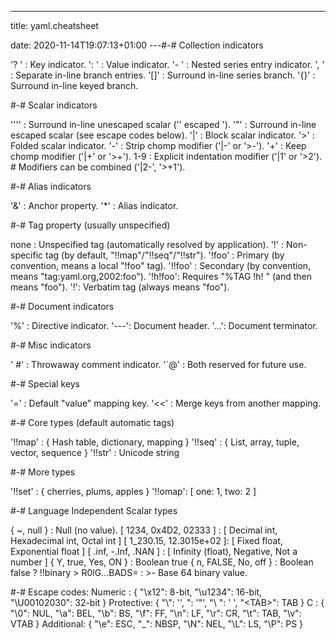 ---
title: yaml.cheatsheet

date: 2020-11-14T19:07:13+01:00
---#-# Collection indicators

'? ' : Key indicator.
': ' : Value indicator.
'- ' : Nested series entry indicator.
', ' : Separate in-line branch entries.
'[]' : Surround in-line series branch.
'{}' : Surround in-line keyed branch.


#-# Scalar indicators

'''' : Surround in-line unescaped scalar ('' escaped ').
'"'  : Surround in-line escaped scalar (see escape codes below).
'|'  : Block scalar indicator.
'>'  : Folded scalar indicator.
'-'  : Strip chomp modifier ('|-' or '>-').
'+'  : Keep chomp modifier ('|+' or '>+').
1-9  : Explicit indentation modifier ('|1' or '>2').
       # Modifiers can be combined ('|2-', '>+1').


#-# Alias indicators

'&'  : Anchor property.
'*'  : Alias indicator.


#-# Tag property (usually unspecified)

none    : Unspecified tag (automatically resolved by application).
'!'     : Non-specific tag (by default, "!!map"/"!!seq"/"!!str").
'!foo'  : Primary (by convention, means a local "!foo" tag).
'!!foo' : Secondary (by convention, means "tag:yaml.org,2002:foo").
'!h!foo': Requires "%TAG !h! <prefix>" (and then means "<prefix>foo").
'!<foo>': Verbatim tag (always means "foo").


#-# Document indicators

'%'  : Directive indicator.
'---': Document header.
'...': Document terminator.


#-# Misc indicators

' #' : Throwaway comment indicator.
'`@' : Both reserved for future use.


#-# Special keys

'='  : Default "value" mapping key.
'<<' : Merge keys from another mapping.


#-# Core types (default automatic tags)

'!!map' : { Hash table, dictionary, mapping }
'!!seq' : { List, array, tuple, vector, sequence }
'!!str' : Unicode string


#-# More types

'!!set' : { cherries, plums, apples }
'!!omap': [ one: 1, two: 2 ]


#-# Language Independent Scalar types

{ ~, null }              : Null (no value).
[ 1234, 0x4D2, 02333 ]   : [ Decimal int, Hexadecimal int, Octal int ]
[ 1_230.15, 12.3015e+02 ]: [ Fixed float, Exponential float ]
[ .inf, -.Inf, .NAN ]    : [ Infinity (float), Negative, Not a number ]
{ Y, true, Yes, ON  }    : Boolean true
{ n, FALSE, No, off }    : Boolean false
? !!binary >
    R0lG...BADS=
: >-
    Base 64 binary value.

#-# Escape codes:
 Numeric   : { "\x12": 8-bit, "\u1234": 16-bit, "\U00102030": 32-bit }
 Protective: { "\\": '\', "\: '"', "\ ": ' ', "\<TAB>": TAB }
 C         : { "\0": NUL, "\a": BEL, "\b": BS, "\f": FF, "\n": LF, "\r": CR,
               "\t": TAB, "\v": VTAB }
 Additional: { "\e": ESC, "\_": NBSP, "\N": NEL, "\L": LS, "\P": PS }



